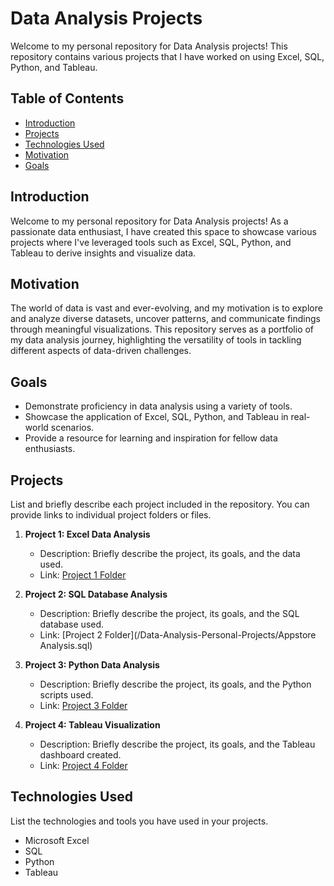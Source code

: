 # Data Analysis Projects

Welcome to my personal repository for Data Analysis projects! This repository contains various projects that I have worked on using Excel, SQL, Python, and Tableau.

## Table of Contents
- [Introduction](#introduction)
- [Projects](#projects)
- [Technologies Used](#technologies-used)
- [Motivation](#Motivation)
- [Goals](#Goals)

## Introduction
Welcome to my personal repository for Data Analysis projects! As a passionate data enthusiast, I have created this space to showcase various projects where I've leveraged tools such as Excel, SQL, Python, and Tableau to derive insights and visualize data.

## Motivation
The world of data is vast and ever-evolving, and my motivation is to explore and analyze diverse datasets, uncover patterns, and communicate findings through meaningful visualizations. This repository serves as a portfolio of my data analysis journey, highlighting the versatility of tools in tackling different aspects of data-driven challenges.

## Goals
- Demonstrate proficiency in data analysis using a variety of tools.
- Showcase the application of Excel, SQL, Python, and Tableau in real-world scenarios.
- Provide a resource for learning and inspiration for fellow data enthusiasts.

## Projects
List and briefly describe each project included in the repository. You can provide links to individual project folders or files.

1. **Project 1: Excel Data Analysis**
   - Description: Briefly describe the project, its goals, and the data used.
   - Link: [Project 1 Folder](/projects/project1_excel_analysis)

2. **Project 2: SQL Database Analysis**
   - Description: Briefly describe the project, its goals, and the SQL database used.
   - Link: [Project 2 Folder](/Data-Analysis-Personal-Projects/Appstore Analysis.sql) 

3. **Project 3: Python Data Analysis**
   - Description: Briefly describe the project, its goals, and the Python scripts used.
   - Link: [Project 3 Folder](/projects/project3_python_analysis)

4. **Project 4: Tableau Visualization**
   - Description: Briefly describe the project, its goals, and the Tableau dashboard created.
   - Link: [Project 4 Folder](/projects/project4_tableau_visualization)

## Technologies Used
List the technologies and tools you have used in your projects.

- Microsoft Excel
- SQL
- Python
- Tableau
